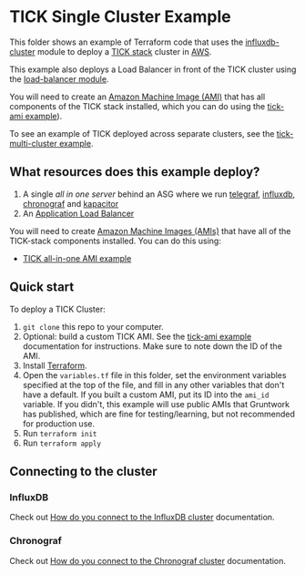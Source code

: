 # TICK Single Cluster Example

This folder shows an example of Terraform code that uses the
[influxdb-cluster](https://github.com/gruntwork-io/terraform-aws-influx/tree/master/modules/influxdb-cluster)
module to deploy a [TICK stack](https://www.influxdata.com/time-series-platform/) cluster in [AWS](https://aws.amazon.com/).

This example also deploys a Load Balancer in front of the TICK cluster using the [load-balancer
module](https://github.com/gruntwork-io/terraform-aws-influx/tree/master/modules/load-balancer).

You will need to create an [Amazon Machine Image (AMI)](http://docs.aws.amazon.com/AWSEC2/latest/UserGuide/AMIs.html) 
that has all components of the TICK stack installed, which you can do using the [tick-ami 
example](https://github.com/gruntwork-io/terraform-aws-influx/tree/master/examples/tick-ami)). 

To see an example of TICK deployed across separate clusters, see the [tick-multi-cluster
example](https://github.com/gruntwork-io/terraform-aws-influx/blob/master/examples/tick-multi-cluster).

## What resources does this example deploy?

1. A single _all in one server_ behind an ASG where we run 
    [telegraf](/modules/run-telegraf), [influxdb](/modules/run-influxdb),
    [chronograf](/modules/run-chronograf) and [kapacitor](/modules/run-kapacitor)
1. An [Application Load Balancer](https://github.com/gruntwork-io/module-load-balancer)

You will need to create [Amazon Machine Images (AMIs)](http://docs.aws.amazon.com/AWSEC2/latest/UserGuide/AMIs.html) 
that have all of the TICK-stack components installed. You can do this using: 
- [TICK all-in-one AMI example](/examples/tick-ami)

## Quick start

To deploy a TICK Cluster:

1. `git clone` this repo to your computer.
1. Optional: build a custom TICK AMI. See the
   [tick-ami example](https://github.com/gruntwork-io/terraform-aws-influx/tree/master/examples/tick-ami)
   documentation for instructions. Make sure to note down the ID of the AMI.
1. Install [Terraform](https://www.terraform.io/).
1. Open the `variables.tf` file in this folder, set the environment variables specified at the top of the
   file, and fill in any other variables that don't have a default. If you built a custom AMI, put its ID into the
   `ami_id` variable. If you didn't, this example will use public AMIs that Gruntwork has published, which are fine for
   testing/learning, but not recommended for production use.
1. Run `terraform init`
1. Run `terraform apply`

## Connecting to the cluster

### InfluxDB

Check out [How do you connect to the InfluxDB 
cluster](https://github.com/gruntwork-io/terraform-aws-influx/tree/master/modules/influxdb-cluster#how-do-you-connect-to-the-influxdb-cluster)
documentation.

### Chronograf

Check out [How do you connect to the Chronograf 
cluster](https://github.com/gruntwork-io/terraform-aws-influx/tree/master/modules/chronograf-server#how-do-you-connect-to-the-chronograf-server)
documentation.
